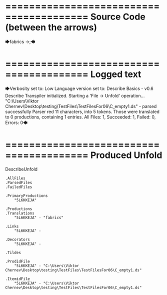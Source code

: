 ========================================
Source Code (between the arrows)
========================================

🡆fabrics ->;🡄

========================================
Logged text
========================================

🡆Verbosity set to: Low
Language version set to: Describe Basics - v0.6
Describe Transpiler initialized.
Starting a 'File -> Unfold' operation...
"C:\Users\Viktor Chernev\Desktop\testing\TestFiles\TestFilesFor06\C_empty1.ds" - parsed successfully
Parser red 11 characters, into 5 tokens.
Those were translated to 0 productions, containing 1 entries.
All Files: 1, Succeeded: 1, Failed: 0, Errors: 0🡄

========================================
Produced Unfold
========================================

DescribeUnfold

    .AllFiles
    .ParsedFiles
    .FailedFiles

    .PrimaryProductions
        "5L6KKEJA" 

    .Productions
    .Translations
        "5L6KKEJA" - "fabrics"

    .Links
        "5L6KKEJA" - 

    .Decorators
        "5L6KKEJA" - 

    .Tildes

    .ProdidFile
        "5L6KKEJA" - "C:\Users\Viktor Chernev\Desktop\testing\TestFiles\TestFilesFor06\C_empty1.ds"

    .ItemidFile
        "5L6KKEJA" - "C:\Users\Viktor Chernev\Desktop\testing\TestFiles\TestFilesFor06\C_empty1.ds"

